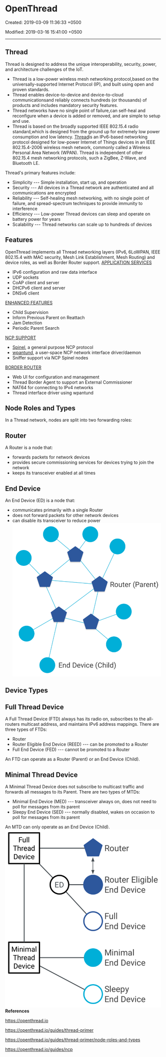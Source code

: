 # OpenThread

Created: 2019-03-09 11:36:33 +0500

Modified: 2019-03-16 15:41:00 +0500

---

## Thread

Thread is designed to address the unique interoperability, security, power, and architecture challenges of the IoT.
-   Thread is a low-power wireless mesh networking protocol,based on the universally-supported Internet Protocol (IP), and built using open and proven standards.
-   Thread enables device-to-device and device-to-cloud communicationsand reliably connects hundreds (or thousands) of products and includes mandatory security features.
-   Thread networks have no single point of failure,can self-heal and reconfigure when a device is added or removed, and are simple to setup and use.
-   Thread is based on the broadly supported IEEE 802.15.4 radio standard,which is designed from the ground up for extremely low power consumption and low latency.
[Thread](http://threadgroup.org/)is an IPv6-based networking protocol designed for low-power Internet of Things devices in an IEEE 802.15.4-2006 wireless mesh network, commonly called a Wireless Personal Area Network (WPAN). Thread is independent of other 802.15.4 mesh networking protocols, such a ZigBee, Z-Wave, and Bluetooth LE.

Thread's primary features include:
-   Simplicity --- Simple installation, start up, and operation
-   Security --- All devices in a Thread network are authenticated and all communications are encrypted
-   Reliability --- Self-healing mesh networking, with no single point of failure, and spread-spectrum techniques to provide immunity to interference
-   Efficiency --- Low-power Thread devices can sleep and operate on battery power for years
-   Scalability --- Thread networks can scale up to hundreds of devices
## Features

OpenThread implements all Thread networking layers (IPv6, 6LoWPAN, IEEE 802.15.4 with MAC security, Mesh Link Establishment, Mesh Routing) and device roles, as well as Border Router support.
[APPLICATION SERVICES](https://openthread.io/reference/)
-   IPv6 configuration and raw data interface
-   UDP sockets
-   CoAP client and server
-   DHCPv6 client and server
-   DNSv6 client

[ENHANCED FEATURES](https://openthread.io/guides/build)
-   Child Supervision
-   Inform Previous Parent on Reattach
-   Jam Detection
-   Periodic Parent Search

[NCP SUPPORT](https://openthread.io/guides/ncp/)
-   [Spinel](https://github.com/openthread/openthread/tree/master/src/ncp), a general purpose NCP protocol
-   [wpantund](https://github.com/openthread/wpantund), a user-space NCP network interface driver/daemon
-   Sniffer support via NCP Spinel nodes

[BORDER ROUTER](https://openthread.io/guides/border-router)
-   Web UI for configuration and management
-   Thread Border Agent to support an External Commissioner
-   NAT64 for connecting to IPv4 networks
-   Thread interface driver using wpantund
## Node Roles and Types

In a Thread network, nodes are split into two forwarding roles:

## Router

A Router is a node that:
-   forwards packets for network devices
-   provides secure commissioning services for devices trying to join the network
-   keeps its transceiver enabled at all times

## End Device

An End Device (ED) is a node that:
-   communicates primarily with a single Router
-   does not forward packets for other network devices
-   can disable its transceiver to reduce power
![OT Node Roles](media/OpenThread-image1.png)
## Device Types

## Full Thread Device

A Full Thread Device (FTD) always has its radio on, subscribes to the all-routers multicast address, and maintains IPv6 address mappings. There are three types of FTDs:
-   Router
-   Router Eligible End Device (REED) --- can be promoted to a Router
-   Full End Device (FED) --- cannot be promoted to a Router

An FTD can operate as a Router (Parent) or an End Device (Child).

## Minimal Thread Device

A Minimal Thread Device does not subscribe to multicast traffic and forwards all messages to its Parent. There are two types of MTDs:
-   Minimal End Device (MED) --- transceiver always on, does not need to poll for messages from its parent
-   Sleepy End Device (SED) --- normally disabled, wakes on occasion to poll for messages from its parent

An MTD can only operate as an End Device (Child).
![image](media/OpenThread-image2.png)**References**

<https://openthread.io>

<https://openthread.io/guides/thread-primer>

<https://openthread.io/guides/thread-primer/node-roles-and-types>

<https://openthread.io/guides/ncp>

